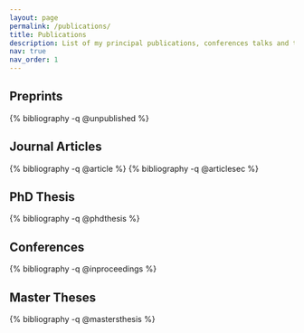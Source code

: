 ```yaml
---
layout: page
permalink: /publications/
title: Publications
description: List of my principal publications, conferences talks and theses.
nav: true
nav_order: 1
---
```

<!-- _pages/publications.md -->
<div class="publications">

<h2> Preprints </h2>

{% bibliography -q @unpublished %}

<h2> Journal Articles </h2>

{% bibliography -q @article %}
{% bibliography -q @articlesec %}

<h2> PhD Thesis </h2>

{% bibliography -q @phdthesis %}

<h2> Conferences </h2>

{% bibliography -q @inproceedings %}

<h2> Master Theses </h2>

{% bibliography -q @mastersthesis %}

</div>
